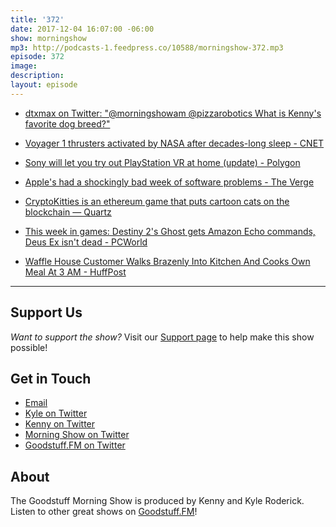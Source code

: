 ```yaml
---
title: '372'
date: 2017-12-04 16:07:00 -06:00
show: morningshow
mp3: http://podcasts-1.feedpress.co/10588/morningshow-372.mp3
episode: 372
image: 
description: 
layout: episode
---
```


* [dtxmax on Twitter: "@morningshowam @pizzarobotics What is Kenny's favorite dog breed?"](https://twitter.com/dtxmax/status/935628470218055681)

* [Voyager 1 thrusters activated by NASA after decades-long sleep - CNET](https://www.cnet.com/news/nasa-fires-voyager-1-thrusters-after-decades-long-sleep/?part=propeller&amp;subj=news&amp;tag=link)

* [Sony will let you try out PlayStation VR at home (update) - Polygon](https://www.polygon.com/2017/12/1/16726174/try-playstation-vr-at-home-free-trial)

* [Apple's had a shockingly bad week of software problems - The Verge](https://www.theverge.com/2017/12/2/16727238/apple-macos-ios-software-problems-updates)

* [CryptoKitties is an ethereum game that puts cartoon cats on the blockchain — Quartz](https://qz.com/1144169/the-ethereum-world-is-now-obsessed-with-breeding-cartoon-cats/?utm_source=)

* [This week in games: Destiny 2's Ghost gets Amazon Echo commands, Deus Ex isn't dead - PCWorld](https://www.pcworld.com/article/3239407/gaming/this-week-in-games-destiny-2s-ghost-gets-amazon-echo-commands-deus-ex-isnt-dead.html#tk.rss_all)

* [Waffle House Customer Walks Brazenly Into Kitchen And Cooks Own Meal At 3 AM - HuffPost](https://www.huffingtonpost.com/entry/waffle-house-customer-cooks-own-meal_us_5a219e83e4b03350e0b69942?ncid=NEWSSTAND0001)

---

## Support Us
*Want to support the show?* Visit our [Support page](https://goodstuff.fm/support) to help make this show possible!

## Get in Touch
* [Email](mailto:kyle@goodstuff.fm)
* [Kyle on Twitter](http://twitter.com/dogburps)
* [Kenny on Twitter](http://twitter.com/pizzarobotics)
* [Morning Show on Twitter](http://twitter.com/morningshowam)
* [Goodstuff.FM on Twitter](http://twitter.com/goodstufffm)

## About
The Goodstuff Morning Show is produced by Kenny and Kyle Roderick. Listen to other great shows on [Goodstuff.FM](http://goodstuff.fm/shows)!